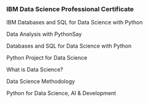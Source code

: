 ### IBM Data Science Professional Certificate

IBM Databases and SQL for Data Science with Python

Data Analysis with PythonSay 

Databases and SQL for Data Science with Python

Python Project for Data Science

What is Data Science?

Data Science Methodology

Python for Data Science, AI & Development




